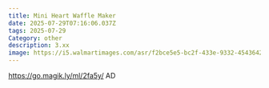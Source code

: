 ```yaml
---
title: Mini Heart Waffle Maker
date: 2025-07-29T07:16:06.037Z
tags: 2025-07-29
Category: other
description: 3.xx
image: https://i5.walmartimages.com/asr/f2bce5e5-bc2f-433e-9332-454364249333.393e91563d40c310483cc729299bff2c.jpeg?odnHeight=2000&odnWidth=2000&odnBg=FFFFFF
---
```

https://go.magik.ly/ml/2fa5y/
AD